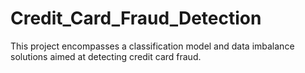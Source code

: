 # Credit_Card_Fraud_Detection
This project encompasses a classification model and data imbalance solutions aimed at detecting credit card fraud.
